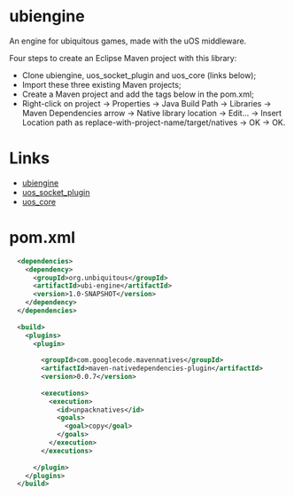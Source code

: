 ubiengine
=========
An engine for ubiquitous games, made with the uOS middleware.

Four steps to create an Eclipse Maven project with this library:
* Clone ubiengine, uos_socket_plugin and uos_core (links below);
* Import these three existing Maven projects;
* Create a Maven project and add the tags below in the pom.xml;
* Right-click on project -> Properties -> Java Build Path -> Libraries -> Maven Dependencies arrow -> Native library location -> Edit... -> Insert Location path as replace-with-project-name/target/natives -> OK -> OK.

Links
=====

* [ubiengine](https://github.com/matheuscscp/ubiengine)
* [uos_socket_plugin](https://github.com/UnBiquitous/uos_socket_plugin)
* [uos_core](https://github.com/UnBiquitous/uos_core)

pom.xml
=======

```xml
  <dependencies>
    <dependency>
      <groupId>org.unbiquitous</groupId>
      <artifactId>ubi-engine</artifactId>
      <version>1.0-SNAPSHOT</version>
    </dependency>
  </dependencies>
  
  <build>
    <plugins>
      <plugin>
        
        <groupId>com.googlecode.mavennatives</groupId>
        <artifactId>maven-nativedependencies-plugin</artifactId>
        <version>0.0.7</version>
        
        <executions>
          <execution>
            <id>unpacknatives</id>
            <goals>
              <goal>copy</goal>
            </goals>
          </execution>
        </executions>
        
      </plugin>
    </plugins>
  </build>
```
